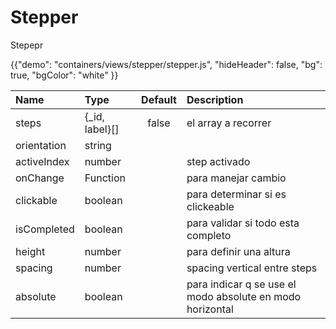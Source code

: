 # Stepper

<p class="description">Stepepr</p>

{{"demo": "containers/views/stepper/stepper.js", "hideHeader": false, "bg": true, "bgColor": "white" }}

| Name        | Type            | Default | Description                                               |
| :--------   | :------         | :-----: | :--------------------------------------------             |
| steps       | {_id, label}[]  |  false  | el array a recorrer                                       |
| orientation | string          |         |                                                           |
| activeIndex | number          |         | step activado                                             |
| onChange    | Function        |         | para manejar cambio                                       |
| clickable   | boolean         |         | para determinar si es clickeable                          |
| isCompleted | boolean         |         | para validar si todo esta completo                        |
| height      | number          |         | para definir una altura                                   |
| spacing     | number          |         | spacing vertical entre steps                              |
| absolute    | boolean         |         | para indicar q se use el modo absolute en modo horizontal |

